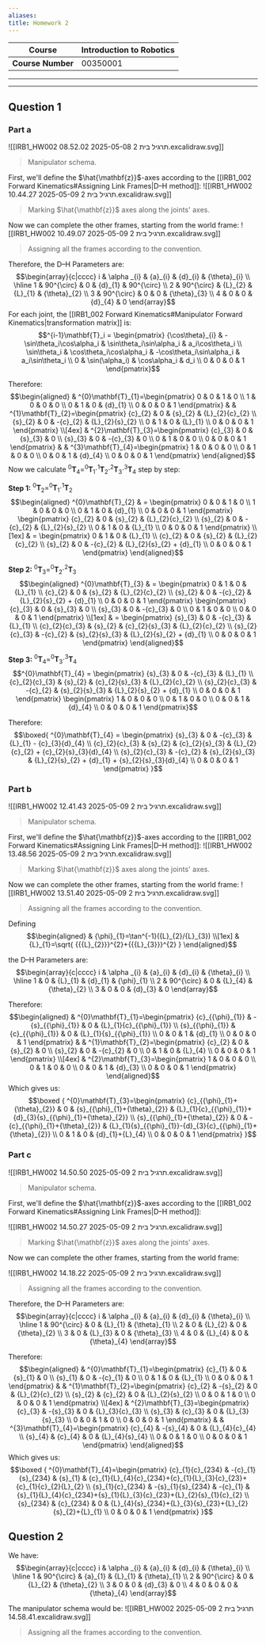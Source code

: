 ```yaml
---
aliases: 
title: Homework 2
---
```



| **Course**        | Introduction to Robotics |
| ----------------- | ------------------------ |
| **Course Number** | 00350001                 |

<div><hr><hr></div>


## Question 1

### Part a

![[IRB1_HW002 תרגיל בית 2 2025-05-08 08.52.02.excalidraw.svg]]
>Manipulator schema.

First, we'll define the $\hat{\mathbf{z}}$-axes according to the [[IRB1_002 Forward Kinematics#Assigning Link Frames|D–H method]]:
![[IRB1_HW002 תרגיל בית 2 2025-05-09 10.44.27.excalidraw.svg]]
>Marking $\hat{\mathbf{z}}$ axes along the joints' axes.

Now we can complete the other frames, starting from the world frame:
![[IRB1_HW002 תרגיל בית 2 2025-05-09 10.49.07.excalidraw.svg]]
>Assigning all the frames according to the convention.

Therefore, the D–H Parameters are:
$$\begin{array}{c|cccc}
i & \alpha _{i} & {a}_{i} & {d}_{i} & {\theta}_{i} \\
\hline 1 & 90^{\circ}  & 0 & {d}_{1} & 90^{\circ} \\
2 & 90^{\circ}  & {L}_{2} & {L}_{1} & {\theta}_{2} \\
3 & 90^{\circ}  & 0 & 0 & {\theta}_{3} \\
4 & 0 & 0 & {d}_{4} & 0
\end{array}$$
For each joint, the [[IRB1_002 Forward Kinematics#Manipulator Forward Kinematics|transformation matrix]] is:
$$^{i-1}\mathbf{T}_i = \begin{pmatrix}
{\cos\theta}_{i} & -\sin\theta_i\cos\alpha_i & \sin\theta_i\sin\alpha_i & a_i\cos\theta_i \\
\sin\theta_i & \cos\theta_i\cos\alpha_i & -\cos\theta_i\sin\alpha_i & a_i\sin\theta_i \\
0 & \sin(\alpha_i) & \cos\alpha_i & d_i \\
0 & 0 & 0 & 1
\end{pmatrix}$$

Therefore:
$$\begin{aligned}
 & ^{0}\mathbf{T}_{1}=\begin{pmatrix}
0 & 0 & 1 & 0 \\
1 & 0 & 0 & 0 \\
0 & 1 & 0 & {d}_{1} \\
0 & 0 & 0 & 1
\end{pmatrix} &  & ^{1}\mathbf{T}_{2}=\begin{pmatrix}
{c}_{2} & 0 & {s}_{2} & {L}_{2}{c}_{2} \\
{s}_{2} & 0 & -{c}_{2} & {L}_{2}{s}_{2} \\
0 & 1 & 0 & {L}_{1} \\
0 & 0 & 0 & 1
\end{pmatrix} \\[4ex]
 & ^{2}\mathbf{T}_{3}=\begin{pmatrix}
{c}_{3} & 0 & {s}_{3} & 0 \\
{s}_{3} & 0 & -{c}_{3} & 0 \\
0 & 1 & 0 & 0 \\
0 & 0 & 0 & 1
\end{pmatrix} &  & ^{3}\mathbf{T}_{4}=\begin{pmatrix}
1 & 0 & 0 & 0 \\
0 & 1 & 0 & 0 \\
0 & 0 & 1 & {d}_{4} \\
0 & 0 & 0 & 1
\end{pmatrix}
\end{aligned}$$
Now we calculate $^{0}\mathbf{T}_{4} = ^{0}\mathbf{T}_{1} \cdot ^{1}\mathbf{T}_{2} \cdot ^{2}\mathbf{T}_{3} \cdot ^{3}\mathbf{T}_{4}$ step by step:

**Step 1:** $^{0}\mathbf{T}_{2} = ^{0}\mathbf{T}_{1} \cdot ^{1}\mathbf{T}_{2}$
$$\begin{aligned}
^{0}\mathbf{T}_{2}  & = \begin{pmatrix}
0 & 0 & 1 & 0 \\
1 & 0 & 0 & 0 \\
0 & 1 & 0 & {d}_{1} \\
0 & 0 & 0 & 1
\end{pmatrix} \begin{pmatrix}
{c}_{2} & 0 & {s}_{2} & {L}_{2}{c}_{2} \\
{s}_{2} & 0 & -{c}_{2} & {L}_{2}{s}_{2} \\
0 & 1 & 0 & {L}_{1} \\
0 & 0 & 0 & 1
\end{pmatrix} \\[1ex]
 &  = \begin{pmatrix}
0 & 1 & 0 & {L}_{1} \\
{c}_{2} & 0 & {s}_{2} & {L}_{2}{c}_{2} \\
{s}_{2} & 0 & -{c}_{2} & {L}_{2}{s}_{2} + {d}_{1} \\
0 & 0 & 0 & 1
\end{pmatrix}
\end{aligned}$$

**Step 2:** $^{0}\mathbf{T}_{3} = ^{0}\mathbf{T}_{2} \cdot ^{2}\mathbf{T}_{3}$
$$\begin{aligned}
^{0}\mathbf{T}_{3}  & = \begin{pmatrix}
0 & 1 & 0 & {L}_{1} \\
{c}_{2} & 0 & {s}_{2} & {L}_{2}{c}_{2} \\
{s}_{2} & 0 & -{c}_{2} & {L}_{2}{s}_{2} + {d}_{1} \\
0 & 0 & 0 & 1
\end{pmatrix} \begin{pmatrix}
{c}_{3} & 0 & {s}_{3} & 0 \\
{s}_{3} & 0 & -{c}_{3} & 0 \\
0 & 1 & 0 & 0 \\
0 & 0 & 0 & 1
\end{pmatrix}  \\[1ex]
 & = \begin{pmatrix}
{s}_{3} & 0 & -{c}_{3} & {L}_{1} \\
{c}_{2}{c}_{3} & {s}_{2} & {c}_{2}{s}_{3} & {L}_{2}{c}_{2} \\
{s}_{2}{c}_{3} & -{c}_{2} & {s}_{2}{s}_{3} & {L}_{2}{s}_{2} + {d}_{1} \\
0 & 0 & 0 & 1
\end{pmatrix}
\end{aligned}$$

**Step 3:** $^{0}\mathbf{T}_{4} = ^{0}\mathbf{T}_{3} \cdot ^{3}\mathbf{T}_{4}$
$$^{0}\mathbf{T}_{4} = \begin{pmatrix}
{s}_{3} & 0 & -{c}_{3} & {L}_{1} \\
{c}_{2}{c}_{3} & {s}_{2} & {c}_{2}{s}_{3} & {L}_{2}{c}_{2} \\
{s}_{2}{c}_{3} & -{c}_{2} & {s}_{2}{s}_{3} & {L}_{2}{s}_{2} + {d}_{1} \\
0 & 0 & 0 & 1
\end{pmatrix} \begin{pmatrix}
1 & 0 & 0 & 0 \\
0 & 1 & 0 & 0 \\
0 & 0 & 1 & {d}_{4} \\
0 & 0 & 0 & 1
\end{pmatrix}$$

Therefore:
$$\boxed{
^{0}\mathbf{T}_{4} = \begin{pmatrix}
{s}_{3} & 0 & -{c}_{3} & {L}_{1} - {c}_{3}{d}_{4} \\
{c}_{2}{c}_{3} & {s}_{2} & {c}_{2}{s}_{3} & {L}_{2}{c}_{2} + {c}_{2}{s}_{3}{d}_{4} \\
{s}_{2}{c}_{3} & -{c}_{2} & {s}_{2}{s}_{3} & {L}_{2}{s}_{2} + {d}_{1} + {s}_{2}{s}_{3}{d}_{4} \\
0 & 0 & 0 & 1
\end{pmatrix}
}$$
### Part b

![[IRB1_HW002 תרגיל בית 2 2025-05-09 12.41.43.excalidraw.svg]]

>Manipulator schema.

First, we'll define the $\hat{\mathbf{z}}$-axes according to the [[IRB1_002 Forward Kinematics#Assigning Link Frames|D–H method]]:
![[IRB1_HW002 תרגיל בית 2 2025-05-09 13.48.56.excalidraw.svg]]
>Marking $\hat{\mathbf{z}}$ axes along the joints' axes.

Now we can complete the other frames, starting from the world frame:
![[IRB1_HW002 תרגיל בית 2 2025-05-09 13.51.40.excalidraw.svg]]
>Assigning all the frames according to the convention.

Defining
$$\begin{aligned}
 & {\phi}_{1}=\tan^{-1}({L}_{2}/{L}_{3}) \\[1ex]
 & {L}_{1}=\sqrt{ {{{L}_{2}}}^{2}+{{{L}_{3}}}^{2} }
\end{aligned}$$

the D–H Parameters are:
$$\begin{array}{c|cccc}
i & \alpha _{i} & {a}_{i} & {d}_{i} & {\theta}_{i} \\
\hline 1  & 0  & {L}_{1} & {d}_{1} & {\phi}_{1} \\
2 & 90^{\circ}  & 0 & {L}_{4} & {\theta}_{2} \\
3 & 0 & 0 & {d}_{3} & 0
\end{array}$$

Therefore:
$$\begin{aligned}
 & ^{0}\mathbf{T}_{1}=\begin{pmatrix}
{c}_{{\phi}_{1}} & -{s}_{{\phi}_{1}} & 0 & {L}_{1}{c}_{{\phi}_{1}} \\
{s}_{{\phi}_{1}} & {c}_{{\phi}_{1}} & 0 & {L}_{1}{s}_{{\phi}_{1}} \\
0 & 0 & 1 & {d}_{1} \\
0 & 0 & 0 & 1
\end{pmatrix} &  & ^{1}\mathbf{T}_{2}=\begin{pmatrix}
{c}_{2} & 0 & {s}_{2} & 0 \\
{s}_{2} & 0 & -{c}_{2} & 0 \\
0 & 1 & 0 & {L}_{4} \\
0 & 0 & 0 & 1
\end{pmatrix} \\[4ex]
 & ^{2}\mathbf{T}_{3}=\begin{pmatrix}
1 & 0 & 0 & 0 \\
0 & 1 & 0 & 0 \\
0 & 0 & 1 & {d}_{3} \\
0 & 0 & 0 & 1
\end{pmatrix}
\end{aligned}$$
Which gives us:
$$\boxed {
^{0}\mathbf{T}_{3}=\begin{pmatrix}
{c}_{{\phi}_{1}+{\theta}_{2}} & 0 & {s}_{{\phi}_{1}+{\theta}_{2}} & {L}_{1}{c}_{{\phi}_{1}}+{d}_{3}{s}_{{\phi}_{1}+{\theta}_{2}} \\
{s}_{{\phi}_{1}+{\theta}_{2}} & 0 & -{c}_{{\phi}_{1}+{\theta}_{2}} & {L}_{1}{s}_{{\phi}_{1}}-{d}_{3}{c}_{{\phi}_{1}+{\theta}_{2}} \\
0 & 1 & 0 & {d}_{1}+{L}_{4} \\
0 & 0 & 0 & 1
\end{pmatrix}
 }$$

### Part c


![[IRB1_HW002 תרגיל בית 2 2025-05-09 14.50.50.excalidraw.svg]]

>Manipulator schema.

First, we'll define the $\hat{\mathbf{z}}$-axes according to the [[IRB1_002 Forward Kinematics#Assigning Link Frames|D–H method]]:

![[IRB1_HW002 תרגיל בית 2 2025-05-09 14.50.27.excalidraw.svg]]

>Marking $\hat{\mathbf{z}}$ axes along the joints' axes.

Now we can complete the other frames, starting from the world frame:

![[IRB1_HW002 תרגיל בית 2 2025-05-09 14.18.22.excalidraw.svg]]
>Assigning all the frames according to the convention.

Therefore, the D–H Parameters are:
$$\begin{array}{c|cccc}
i & \alpha _{i} & {a}_{i} & {d}_{i} & {\theta}_{i} \\
\hline 1 & 90^{\circ}  & 0 & {L}_{1} & {\theta}_{1} \\
2 & 0 & {L}_{2} & 0 & {\theta}_{2} \\
3 & 0 & {L}_{3} & 0 & {\theta}_{3} \\
4 & 0 & {L}_{4} & 0 & {\theta}_{4}
\end{array}$$

Therefore:
$$\begin{aligned}
 & ^{0}\mathbf{T}_{1}=\begin{pmatrix}
{c}_{1} & 0 & {s}_{1} & 0 \\
{s}_{1} & 0 & -{c}_{1} & 0 \\
0 & 1 & 0 & {L}_{1} \\
0 & 0 & 0 & 1
\end{pmatrix} &  & ^{1}\mathbf{T}_{2}=\begin{pmatrix}
{c}_{2} & -{s}_{2} & 0 & {L}_{2}{c}_{2} \\
{s}_{2} & {c}_{2} & 0 & {L}_{2}{s}_{2} \\
0 & 0 & 1 & 0 \\
0 & 0 & 0 & 1
\end{pmatrix} \\[4ex]
 & ^{2}\mathbf{T}_{3}=\begin{pmatrix}
{c}_{3} & -{s}_{3} & 0 & {L}_{3}{c}_{3} \\
{s}_{3} & {c}_{3} & 0 & {L}_{3}{s}_{3} \\
0 & 0 & 1 & 0 \\
0 & 0 & 0 & 1
\end{pmatrix} &  & ^{3}\mathbf{T}_{4}=\begin{pmatrix}
{c}_{4} & -{s}_{4} & 0 & {L}_{4}{c}_{4} \\
{s}_{4} & {c}_{4} & 0 & {L}_{4}{s}_{4} \\
0 & 0 & 1 & 0 \\
0 & 0 & 0 & 1
\end{pmatrix}
\end{aligned}$$
Which gives us:
$$\boxed {
^{0}\mathbf{T}_{4}=\begin{pmatrix}
{c}_{1}{c}_{234} & -{c}_{1}{s}_{234} & {s}_{1} & {c}_{1}{L}_{4}{c}_{234}+{c}_{1}{L}_{3}{c}_{23}+{c}_{1}{c}_{2}{L}_{2} \\
{s}_{1}{c}_{234} & -{s}_{1}{s}_{234} & -{c}_{1} & {s}_{1}{L}_{4}{c}_{234}+{s}_{1}{L}_{3}{c}_{23}+{L}_{2}{s}_{1}{c}_{2} \\
{s}_{234} & {c}_{234} & 0 & {L}_{4}{s}_{234}+{L}_{3}{s}_{23}+{L}_{2}{s}_{2}+{L}_{1} \\
0 & 0 & 0 & 1
\end{pmatrix}
 }$$

## Question 2

We have:
$$\begin{array}{c|cccc}
i & \alpha _{i} & {a}_{i} & {d}_{i} & {\theta}_{i} \\
\hline 1 & 90^{\circ}  & {a}_{1} & {L}_{1} & {\theta}_{1} \\
2 & 90^{\circ} & 0 & {L}_{2} & {\theta}_{2} \\
3 & 0 & 0 & {d}_{3} & 0 \\
4 & 0 & 0 & 0 & {\theta}_{4}
\end{array}$$

The manipulator schema would be:
![[IRB1_HW002 תרגיל בית 2 2025-05-09 14.58.41.excalidraw.svg]]
>Assigning all the frames according to the convention.